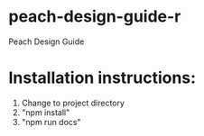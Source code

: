 # peach-design-guide-r
Peach Design Guide 

# Installation instructions:
1. Change to project directory
2. "npm install"
3. "npm run docs"
